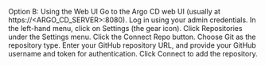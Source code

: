 Option B: Using the Web UI
Go to the Argo CD web UI (usually at https://<ARGO_CD_SERVER>:8080).
Log in using your admin credentials.
In the left-hand menu, click on Settings (the gear icon).
Click Repositories under the Settings menu.
Click the Connect Repo button.
Choose Git as the repository type.
Enter your GitHub repository URL, and provide your GitHub username and token for authentication.
Click Connect to add the repository.